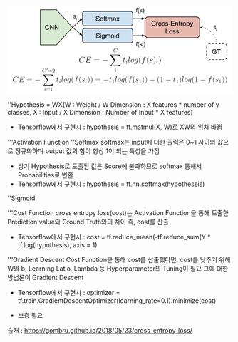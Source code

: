 ![intro](./img/intro.png)

''Hypothesis = WX(W : Weight / W Dimension : X features * number of y classes, X : Input / X Dimension : Number of Input * X features)
* Tensorflow에서 구현시 : hypothesis = tf.matmul(X, W)로 XW의 위치 바뀜

'''Activation Function
''Softmax
  softmax는 input에 대한 출력은 0~1 사이의 값으로 정규화하며 output 값의 합이 항상 1이 되는 특성을 가짐
  * 상기 Hypothesis로 도출된 값은 Score에 불과하므로 softmax 통해서 Probabilities로 변환
  * Tensorflow에서 구현시 : hypothesis = tf.nn.softmax(hypothessis)
  
''Sigmoid

'''Cost Function
cross entropy loss(cost)는 Activation Function을 통해 도출한 Prediction value와 Ground Truth와의 차이 즉, cost를 산출
* Tensorflow에서 구현시 : cost = tf.reduce_mean(-tf.reduce_sum(Y * tf.log(hypothesis), axis = 1)

'''Gradient Descent
Cost Function을 통해 cost를 산출했다면, cost를 낮추기 위해 W와 b, Learning Latio, Lambda 등 Hyperparameter의 Tuning이 필요
그에 대한 방법론이 Gradient Descent
* Tensorflow에서 구현시 : optimizer = tf.train.GradientDescentOptimizer(learning_rate=0.1).minimize(cost)



* 보충 필요














출처 : https://gombru.github.io/2018/05/23/cross_entropy_loss/

